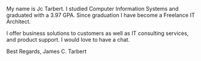

My name is Jc Tarbert. I studied Computer Information Systems and graduated with a 3.97 GPA. 
Since graduation I have become a Freelance IT Architect. 

I offer business solutions to customers as well as IT consulting services, and product support. 
I would love to have a chat.
                        
Best Regards, James C. Tarbert


<!---
JC-Tarb/JC-Tarb is a ✨ special ✨ repository because its `README.md` (this file) appears on your GitHub profile.
You can click the Preview link to take a look at your changes.
--->
